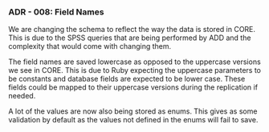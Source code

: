 ### ADR - 008: Field Names

We are changing the schema to reflect the way the data is stored in CORE. 
This is due to the SPSS queries that are being performed by ADD and the complexity that would come with changing them.

The field names are saved lowercase as opposed to the uppercase versions we see in CORE.
This is due to Ruby expecting the uppercase parameters to be constants and database fields are expected to be lower case.
These fields could be mapped to their uppercase versions during the replication if needed. 

A lot of the values are now also being stored as enums. 
This gives as some validation by default as the values not defined in the enums will fail to save. 
